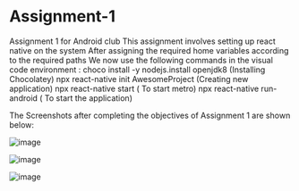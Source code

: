# Assignment-1
Assignment 1 for Android club
This assignment involves setting up react native on the system 
After assigning the required home variables according to the required paths 
We now use the following commands in the visual code environment :
choco install -y nodejs.install openjdk8 (Installing Chocolatey)
npx react-native init AwesomeProject (Creating new application)
npx react-native start ( To start metro)
npx react-native run-android ( To start the application)

The Screenshots after completing the objectives of Assignment 1 are shown below:

![image](https://user-images.githubusercontent.com/84237347/123507698-6bf44900-d688-11eb-90d4-fa7743026cd7.png)

![image](https://user-images.githubusercontent.com/84237347/123507633-1d46af00-d688-11eb-874a-ded3148be484.png)

![image](https://user-images.githubusercontent.com/84237347/123507657-33ed0600-d688-11eb-91c2-72a1e4eb13cb.png)
